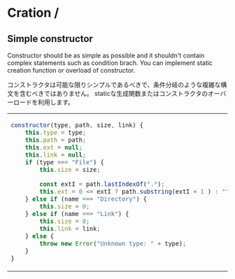 # Cration / 
## Simple constructor
Constructor should be as simple as possible and it shouldn't contain complex statements such as condition brach.
You can implement static creation function or overload of constructor.

コンストラクタは可能な限りシンプルであるべきで、条件分岐のような複雑な構文を含むべきではありません。
staticな生成関数またはコンストラクタのオーバーロードを利用します。

<table><tbody>
<tr><!-- ugly --><td valign="top">

```js
constructor(type, path, size, link) {
    this.type = type;
    this.path = path;
    this.ext = null;
    this.link = null;
    if (type === "File") {
        this.size = size;

        const extI = path.lastIndexOf(".");
        this.ext = 0 <= extI ? path.substring(extI + 1 ) : "";
    } else if (name === "Directory") {
        this.size = 0;
    } else if (name === "Link") {
        this.size = 0;
        this.link = link;
    } else {
        throw new Error("Unknown type: " + type);
    }
}
```
</td><!-- beautiful --><td valign="top">

```js
private constructor(type, path, ext, size, link) {
    this.type = type;
    this.path = path;
    this.ext = ext;
    this.size = size;
    this.link = link;
}

public static file(path, size) {
    const extI = path.lastIndexOf(".");
    const ext = 0 <= extI ? path.substring(extI + 1 ) : "";
    return new File("File", path, ext, size, null);
}
public static dir(path) {
    return new File("Directory", path, null, 0, null);
}
public static link(path, link) {
    return new File("Link", path, null, 0, link);
}
```
</td></tr>
</tbody></table>

